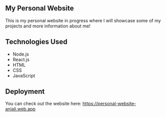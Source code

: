 ## My Personal Website
This is my personal website in progress where I will showcase some of my projects and more information about me!

## Technologies Used
- Node.js
- React.js 
- HTML
- CSS
- JavaScript

## Deployment
You can check out the website here: https://personal-website-anjali.web.app

